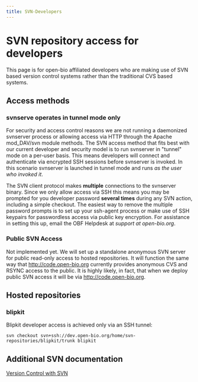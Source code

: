 ```yaml
---
title: SVN-Developers
---
```


SVN repository access for developers
====================================

This page is for open-bio affiliated developers who are making use of
SVN based version control systems rather than the traditional CVS based
systems.

Access methods
--------------

### svnserve operates in tunnel mode only

For security and access control reasons we are not running a daemonized
svnserver process or allowing access via HTTP through the Apache
mod\_DAV/svn module methods. The SVN access method that fits best with
our current developer and security model is to run svnserver in "tunnel"
mode on a per-user basis. This means developers will connect and
authenticate via encrypted SSH sessions before svnserver is invoked. In
this scenario svnserver is launched in tunnel mode and runs <em>as the
user who invoked it</em>.

The SVN client protocol makes <b>multiple</b> connections to the
svnserver binary. Since we only allow access via SSH this means you may
be prompted for you developer password <b>several times</b> during any
SVN action, including a simple checkout. The easiest way to remove the
multiple password prompts is to set up your ssh-agent process or make
use of SSH keypairs for passwordless access via public key encryption.
For assistance in setting this up, email the OBF Helpdesk at <em>support
at open-bio.org</em>.

### Public SVN Access

Not implemented yet. We will set up a standalone anonymous SVN server
for public read-only access to hosted repositories. It will function the
same way that <http://code.open-bio.org> currently provides anonymous
CVS and RSYNC access to the public. It is highly likely, in fact, that
when we deploy public SVN access it will be via
<http://code.open-bio.org>.

Hosted repositories
-------------------

### blipkit

Blipkit developer access is achieved only via an SSH tunnel:

    svn checkout svn+ssh://dev.open-bio.org/home/svn-repositories/blipkit/trunk blipkit

Additional SVN documentation
----------------------------

[Version Control with
SVN](http://svnbook.red-bean.com/en/1.1/index.html)

